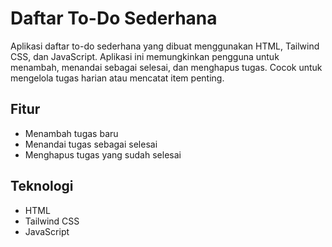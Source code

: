 # Daftar To-Do Sederhana

Aplikasi daftar to-do sederhana yang dibuat menggunakan HTML, Tailwind CSS, dan JavaScript. Aplikasi ini memungkinkan pengguna untuk menambah, menandai sebagai selesai, dan menghapus tugas. Cocok untuk mengelola tugas harian atau mencatat item penting.

## Fitur
- Menambah tugas baru
- Menandai tugas sebagai selesai
- Menghapus tugas yang sudah selesai

## Teknologi
- HTML
- Tailwind CSS
- JavaScript